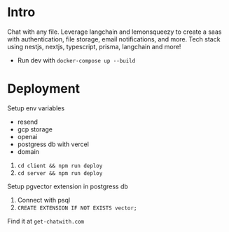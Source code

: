 
# Intro

Chat with any file. Leverage langchain and lemonsqueezy to create a saas with authentication, file storage, email notifications, and more. 
Tech stack using nestjs, nextjs, typescript, prisma, langchain and more! 

- Run dev with `docker-compose up --build`

# Deployment

Setup env variables
- resend
- gcp storage
- openai
- postgress db with vercel
- domain


1. `cd client && npm run deploy`
2. `cd server && npm run deploy`

Setup pgvector extension in postgress db
1. Connect with psql
2. `CREATE EXTENSION IF NOT EXISTS vector;`

Find it at `get-chatwith.com`


